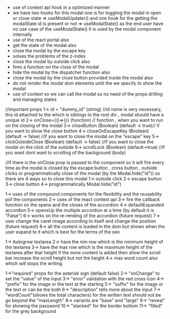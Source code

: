 <!-- React Context Portal Modal -->

-   use of context api hook in a optimized manner
-   we have two hooks for this modal one is for toggling the modal in open or close state => useModalUpdater()
    and one hook for the getting the modalState id is present or not => useModalState()
    as the end user have no use case of the useModalState() it is used by the modal component internally
-   use of the react portal also
-   get the state of the modal also
-   close the modal by the escape key
-   solves the problems of the z-index
-   close the modal by outside click also
-   fires a function on the close of the modal
-   hide the modal by the dispatcher function also
-   close the modal by the close button provided inside the modal also
-   do not render the modal dom elements until the we specify to show the modal
-   use of context so we can call the modal so no need of the props drilling and managing states

//important props
1-> id = "dummy_id" (string) //id name is very necessary, this id attached to the which is siblings to the root div , modal should have a unique id
2-> onClose={()=>{}} (function) // function , when you want to run on the closing of the modal
3-> closeButton (Boolean) (default -> true)// if you want to show the close button
4-> closeOnEscapeKey (Boolean) (default -> false) //if you want to close the modal on the "escape" key
5-> clickOutsideClose (Boolean) (default -> false) //if you want to close the modal on the click of the outside
6-> scrollLock (Boolean) (default->true) //if you want dont want to scrolling of the background (body)

//if there is the onClose prop is passed to the <Modal onClose={}> component so it will fire every time as the modal is closed by the
escape button , cross button , outside clicks or programmatically close of the modal (by the Modal.hide("id"))
so there are 4 ways so to close this modal
1-> outside click
2-> escape button
3-> close button
4-> programmatically Modal.hide("id")

<!-- React Accordion Component -->

1-> uses of the compound components for the flexibility and the reusability pof the components
2-> uses of the react context api
3-> fire the callback function on the opens and the closes of the accordion
4-> defaultExpanded accordion
5-> opensUp the multiple accordion at a time (by default it is "False")
6-> works on the re-rending of the accordion (future request)
7-> user change the caret image according to itself and change the position (future request)
8-> all the content is loaded in the dom but shown when the user expand to it which is best for the terms of the seo

<!-- React TextArea -->

1-> Autogrow textarea
2-> have the min row which is the minimum height of the textarea
3-> have the max row which is the maximum height of the textarea after that height if the more content is added then show the scroll bar increase the scroll height but not the height
4-> max word count also which will stops the writing

<!-- react Custom Input Floating label-->

1->"required" props for the asterisk sign (default false)
2-> "onChange" to set the "value" of the input
3-> "error" validation with the red cross icon
4-> "prefix" for the image or the text at the starting
5-> "suffix" for the image or the text or can be the both
6-> "description" tells more about the input
7-> "wordCount"(shows the total characters) for the written text should not be go beyond the "maxLength"
8-> variants are "base" and "large"
9-> "reveal" for showing the password
10-> "stacked" for the border bottom
11-> "filled" for the grey background
